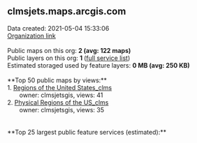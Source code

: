 <h2>clmsjets.maps.arcgis.com</h2> Data created: 2021-05-04 15:33:06 <br /><a target='new' href='https://clmsjets.maps.arcgis.com'>Organization link</a><br /><br />Public maps on this org: <b>2 (avg: 122 maps)</b><br />Public layers on this org: <b>1 </b>(<a target='new' href='https://services.arcgis.com/VdWfLG7BGDfv5bHn/ArcGIS/rest/services'>full service list</a>)<br />Estimated storaged used by feature layers: <b>0 MB (avg: 250 KB)</b><br /><br />**Top 50 public maps by views:**<br />  1. <a target='new' href='https://www.arcgis.com/home/item.html?id=614b08a31d6d47288c16ce8dc4647f3d'>Regions of the United States_clms</a> <br />  &nbsp;&nbsp;&nbsp;&nbsp; &nbsp;&nbsp;owner: clmsjetsgis, views: 41<br />  2. <a target='new' href='https://www.arcgis.com/home/item.html?id=df88342268e64994acfbbbd54281365c'>Physical Regions of the US_clms</a> <br />  &nbsp;&nbsp;&nbsp;&nbsp; &nbsp;&nbsp;owner: clmsjetsgis, views: 35<br /><br /><br />**Top 25 largest public feature services (estimated):**<br />
